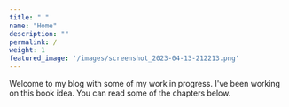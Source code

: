```yaml
---
title: " "
name: "Home"
description: ""
permalink: /
weight: 1
featured_image: '/images/screenshot_2023-04-13-212213.png'
---
```

Welcome to my blog with some of my work in progress. I've been working on this book idea. You can read some of the chapters below.